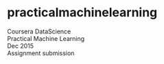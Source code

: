 # practicalmachinelearning  
Coursera DataScience  
Practical Machine Learning  
Dec 2015  
Assignment submission  
